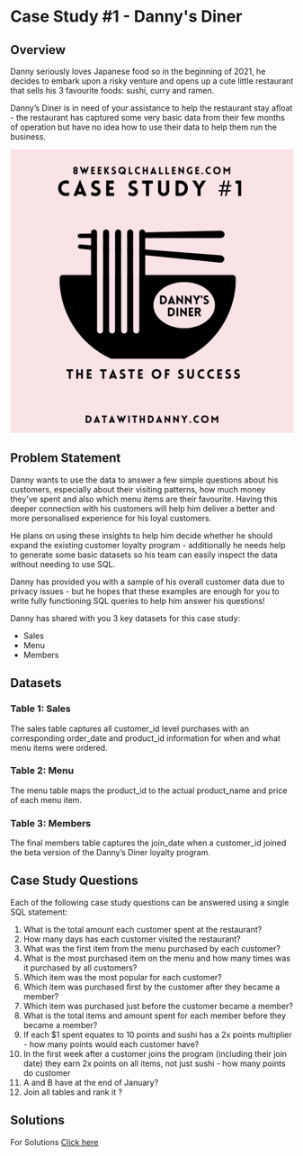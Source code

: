 # Case Study #1 - Danny's Diner
## Overview

Danny seriously loves Japanese food so in the beginning of 2021, he decides to embark upon a risky venture and opens up a cute little restaurant that sells his 3 favourite foods: sushi, curry and ramen.

Danny’s Diner is in need of your assistance to help the restaurant stay afloat - the restaurant has captured some very basic data from their few months of operation but have no idea how to use their data to help them run the business.

<img src="https://github.com/Manojkumar0715/8_Week_SQL_Challenge/blob/main/Case_Study%231-Danny's_Diner/Case%20study%231%20-%20Dannys%20Diner.png"
class="center">

## Problem Statement

Danny wants to use the data to answer a few simple questions about his customers, especially about their visiting patterns, how much money they’ve spent and also which menu items are their favourite. Having this deeper connection with his customers will help him deliver a better and more personalised experience for his loyal customers.

He plans on using these insights to help him decide whether he should expand the existing customer loyalty program - additionally he needs help to generate some basic datasets so his team can easily inspect the data without needing to use SQL.

Danny has provided you with a sample of his overall customer data due to privacy issues - but he hopes that these examples are enough for you to write fully functioning SQL queries to help him answer his questions!

Danny has shared with you 3 key datasets for this case study:
- Sales
- Menu
- Members

## Datasets
### Table 1: Sales
The sales table captures all customer_id level purchases with an corresponding order_date and product_id information for when and what menu items were ordered.

### Table 2: Menu
The menu table maps the product_id to the actual product_name and price of each menu item.

### Table 3: Members
The final members table captures the join_date when a customer_id joined the beta version of the Danny’s Diner loyalty program.

## Case Study Questions
Each of the following case study questions can be answered using a single SQL statement:

 1. What is the total amount each customer spent at the restaurant?
 2. How many days has each customer visited the restaurant?
 3. What was the first item from the menu purchased by each customer?
 4. What is the most purchased item on the menu and how many times was it purchased by all customers?
 5. Which item was the most popular for each customer?
 6. Which item was purchased first by the customer after they became a member?
 7. Which item was purchased just before the customer became a member?
 8. What is the total items and amount spent for each member before they became a member?
 9. If each $1 spent equates to 10 points and sushi has a 2x points multiplier - how many points would each customer have?
 10. In the first week after a customer joins the program (including their join date) they earn 2x points on all items, not just sushi - how many points do customer 
 11. A and B have at the end of January?
 12. Join all tables and rank it ?
     
## Solutions
For Solutions [Click here](https://github.com/Manojkumar0715/8_Week_SQL_Challenge/blob/main/Case_Study%231-Danny's_Diner/Queries.sql)
